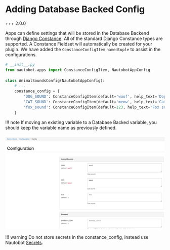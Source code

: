 # Adding Database Backed Config

+++ 2.0.0

Apps can define settings that will be stored in the Database Backend through [Django Constance](https://django-constance.readthedocs.io/en/latest/#). All of the standard Django Constance types are supported. A Constance Fieldset will automatically be created for your plugin. We have added the `ConstanceConfigItem` `namedtuple` to assist in the configurations.

```python
# __init__.py
from nautobot.apps import ConstanceConfigItem, NautobotAppConfig

class AnimalSoundsConfig(NautobotAppConfig):
    # ...
    constance_config = {
        'DOG_SOUND': ConstanceConfigItem(default='woof', help_text='Dog sound'),
        'CAT_SOUND': ConstanceConfigItem(default='meow', help_text='Cat sound'),
        'fox_sound': ConstanceConfigItem(default=123, help_text='Fox sound', field_type=int),
    }
```

!!! note
    If moving an existing variable to a Database Backed variable, you should keep the variable name as previously defined.

![Nautobot app in the admin config](../../../media/plugins/plugin_admin_config.png)

!!! warning
    Do not store secrets in the constance_config, instead use Nautobot [Secrets](../../../user-guide/platform-functionality/secret.md).
